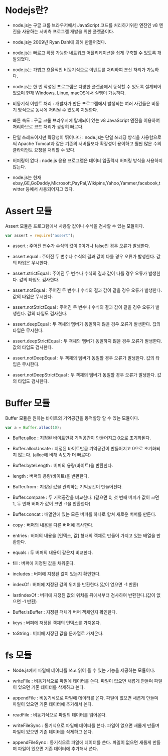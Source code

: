 # Nodejs란?

- node.js는 구글 크롬 브라우저에서 JavaScript 코드를 처리하기위한 엔진인 v8 엔진을 사용하는 서버측 프로그램 개발을 위한 플랫폼이다.

- node.js는 2009년 Ryan Dahl에 의해 만들어졌다.

- node.js는 빠르고 확장 가능한 네트워크 어플리케이션을 쉽게 구축할 수 있도록 개발되었다.

- node.js는 가볍고 효율적인 비동기식으로 이벤트를 처리하여 분산 처리가 가능하다.

- node.js는 한 번 작성된 프로그램은 다양한 플랫폼에서 동작할 수 있도록 설계되어 있으며 현재 Windows, Linux, macOS에서 실행이 가능하다.

- 비동기식 이벤트 처리 : 개발자가 만든 프로그램에서 발생되는 여러 사건들은 비동기 방식으로 동시에 처리될 수 있도록 지원한다.

- 빠른 속도 : 구글 크롬 브라우저에 탑재되어 있는 v8 JavaScript 엔진을 이용하여 처리하므로 코드 처리가 굉장히 빠르다.

- 단일 쓰레드이지만 확장성이 뛰어나다 : node.js는 단일 쓰레딩 방식을 사용함으로써 Apache Tomcat과 같은 기존의 서버들보다 확장성이 용이하고 훨씬 많은 수의 클라이언트 요청을 처리할 수 있다.

- 버퍼링이 없다 : node.js 응용 프로그램은 데이터 입출력시 버퍼링 방식을 사용하지 않는다.

- node.js는 현재 ebay,GE,GoDaddy,Microsoft,PayPal,Wikipins,Yahoo,Yammer,facebook,twitter 등에서 사용되어지고 있다.   

# Assert 모듈

Assert 모듈은 프로그램에서 사용할 값이나 수식을 검사할 수 있는 모듈이다.

```javascript
var assert = require("assert");
```

- assert : 주어진 변수가 수식의 값이 0이거나 false인 경우 오류가 발생한다.

- assert.equal : 주어진 두 변수나 수식의 결과 값이 다를 경우 오류가 발생한다. 값의 타입은 무시한다.

- assert.strictEqual : 주어진 두 변수나 수식의 결과 값이 다를 경우 오류가 발생한다. 값의 타입도 검사한다.

- assert.notEqual : 주어진 두 변수나 수식의 결과 값이 같을 경우 오류가 발생한다. 값의 타입은 무시한다.

- assert.notStrictEqual : 주어진 두 변수나 수식의 결과 값이 같을 경우 오류가 발생한다. 값의 타입도 검사한다.

- assert.deepEqual : 두 객체의 멤버가 동일하지 않을 경우 오류가 발생한다. 값의 타입은 무시한다.

- assert.deepStrictEqual : 두 객체의 멤버가 동일하지 않을 경우 오류가 발생한다. 값의 타입도 검사한다.

- assert.notDeepEqual : 두 객체의 멤버가 동일할 경우 오류가 발생한다. 값의 타입은 무시한다.

- assert.notDeepStrictEqual : 두 객체의 멤버가 동일할 경우 오류가 발생한다. 값의 타입도 검사한다.


# Buffer 모듈

Buffer 모듈은 원하는 바이트의 기억공간을 동적할당 할 수 있는 모듈이다.

```Javascript
var a = Buffer.alloc(10);
```

- Buffer.alloc : 지정된 바이트만큼 기억공간이 만들어지고 0으로 초기화된다.

- Buffer.allocUnsafe : 지정된 바이트만큼 기억공간이 만들어지고 0으로 초기화되지 않는다. (alloc에 비해 속도가 더 빠르다)

- Buffer.byteLength : 버퍼의 용량(바이트)을 반환한다.

- length : 버퍼의 용량(바이트)을 반환한다.

- Buffer.from : 지정된 값을 관리하는 기억공간이 만들어진다.

- Buffer.compare : 두 기억공간을 비교한다. (같으면 0, 첫 번째 버퍼가 값이 크면 1, 두 번째 버퍼가 값이 크면 -1을 반환한다)

- Buffer.concat : 배열안에 있는 모든 버퍼를 하나로 합쳐 새로운 버퍼를 만든다.

- copy : 버퍼의 내용을 다른 버퍼에 복사한다.

- entries : 버퍼의 내용을 [인덱스, 값] 형태의 객체로 만들어 가지고 있는 배열을 반환한다.

- equals : 두 버퍼의 내용이 같은지 비교한다.

- fill : 버퍼에 지정된 값을 채워준다.

- includes : 버퍼에 지정된 값이 있는지 확인한다.

- indexOf : 버퍼에 지정된 값의 위치를 반환한다.(값이 없으면 -1 반환)

- lastIndexOf : 버퍼에 지정된 값의 위치를 뒤에서부터 검사하여 반환한다.(값이 없으면 -1 반환)

- Buffer.isBuffer : 지정된 객체가 버퍼 객체인지 확인한다.

- keys : 버퍼에 저장된 객체의 인덱스를 가져온다.

- toString : 버퍼에 저장된 값을 문자열로 가져온다.

# fs 모듈

- Node.js에서 파일에 데이터를 쓰고 읽어 올 수 있는 기능을 제공하는 모듈이다.

- writeFile : 비동기식으로 파일에 데이터를 쓴다. 파일이 없으면 새롭게 만들며 파일이 있으면 기존 데이터를 삭제하고 쓴다.

- appendFile : 비동기식으로 파일에 데이터를 쓴다. 파일이 없으면 새롭게 만들며 파일이 있으면 기존 데이터에 추가해서 쓴다.

- readFile : 비동기식으로 파일의 데이터를 읽어온다.

- writeFileSync : 동기식으로 파일에 데이터를 쓴다. 파일이 없으면 새롭게 만들며 파일이 있으면 기존 데이터를 삭제하고 쓴다.

- appendFileSync : 동기식으로 파일에 데이터를 쓴다. 파일이 없으면 새롭게 만들며 파일이 있으면 기존 데이터에 추가해서 쓴다.


